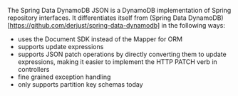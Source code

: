The Spring Data DynamoDB JSON is a DynamoDB implementation of Spring repository interfaces.
It differentiates itself from (Spring Data DynamoDB)[https://github.com/derjust/spring-data-dynamodb] in the following ways:
- uses the Document SDK instead of the Mapper for ORM
- supports update expressions
- supports JSON patch operations by directly converting them to update expressions, making it easier to implement the HTTP PATCH verb in controllers
- fine grained exception handling
- only supports partition key schemas today
